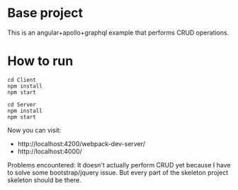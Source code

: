 # Base project

This is an angular+apollo+graphql example that performs CRUD operations.



# How to run

    cd Client
    npm install
    npm start

    cd Server
    npm install
    npm start

Now you can visit:

* http://localhost:4200/webpack-dev-server/
* http://localhost:4000/



Problems encountered: It doesn't actually perform CRUD yet because I have to solve some bootstrap/jquery issue. But every part of the skeleton project skeleton should be there.
